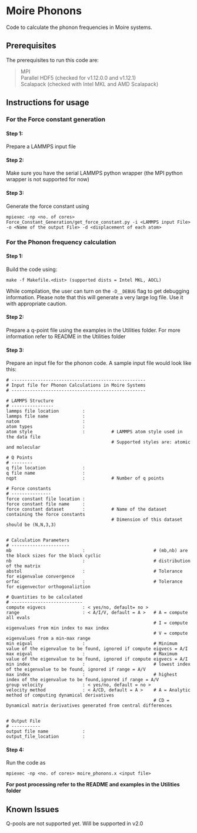 # Moire Phonons

Code to calculate the phonon frequencies in Moire systems. 

## Prerequisites

The prerequisites to run this code are:

>
>   MPI  
>   Parallel HDF5 (checked for v1.12.0.0 and v1.12.1)   
>   Scalapack (checked with Intel MKL and AMD Scalapack)  
>

## Instructions for usage

### For the Force constant generation

#### Step 1: 
Prepare a LAMMPS input file
#### Step 2:
Make sure you have the serial LAMMPS python wrapper (the MPI python wrapper is not supported for now)
#### Step 3:
Generate the force constant using 
```
mpiexec -np <no. of cores> Force_Constant_Generation/get_force_constant.py -i <LAMMPS input File> -o <Name of the output File> -d <displacement of each atom>
```

### For the Phonon frequency calculation

#### Step 1: 
Build the code using:
```
make -f Makefile.<dist> (supported dists = Intel MKL, AOCL)
```
While compilation, the user can turn on the `-D__DEBUG` flag to get debugging information. Please note that this will generate a very large log file. Use it with appropriate caution.


#### Step 2:  
Prepare a q-point file using the examples in the Utilities folder. For more information refer to README in the Utilities folder

#### Step 3:  
Prepare an input file for the phonon code. A sample input file would look like this:  
```
# ---------------------------------------------------
# Input file for Phonon Calculations in Moire Systems
# ---------------------------------------------------

# LAMMPS Structure
# ----------------
lammps file location         : 
lammps file name             :
natom                        :
atom types                   :
atom style                   :          # LAMMPS atom style used in the data file
                                        # Supported styles are: atomic and molecular 

# Q Points  
# --------
q file location              : 
q file name                  : 
nqpt                         :          # Number of q points

# Force constants  
# ---------------
force constant file location : 
force constant file name     : 
force constant dataset       :          # Name of the dataset containing the force constants
                                        # Dimension of this dataset should be (N,N,3,3)


# Calculation Parameters
# ----------------------
mb                           :                          # (mb,nb) are the block sizes for the block cyclic
nb                           :                          # distribution of the matrix
abstol                       :                          # Tolerance for eigenvalue convergence
orfac                        :                          # Tolerance for eigenvector orthogonaliztion

# Quantities to be calculated
# ---------------------------
compute eigvecs              : < yes/no, default= no >
range                        : < A/I/V, default = A >   # A = compute all evals
                                                        # I = compute eigenvalues from min index to max index
                                                        # V = compute eigenvalues from a min-max range
min eigval                   :                          # Minimum value of the eigenvalue to be found, ignored if compute eigvecs = A/I
max eigval                   :                          # Maximum value of the eigenvalue to be found, ignored if compute eigvecs = A/I
min index                    :                          # lowest index of the eigenvalue to be found, ignored if range = A/V
max index                    :                          # highest index of the eigenvalue to be found,ignored if range = A/V
group velocity               : < yes/no, default = no >
velocity method              : < A/CD, default = A >    # A = Analytic method of computing dynamical derivatives
                                                        # CD = Dynamical matrix derivatives generated from central differences


# Output File
# -----------
output file name             : 
output_file_location         : 
```

#### Step 4:  
Run the code as 
```
mpiexec -np <no. of cores> moire_phonons.x <input file>
```


**For post processing refer to the README and examples in the Utilities folder**


## Known Issues

Q-pools are not supported yet. Will be supported in v2.0

